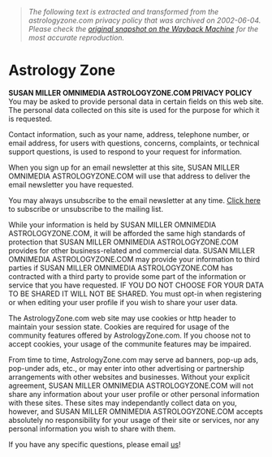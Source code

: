 > *The following text is extracted and transformed from the astrologyzone.com privacy policy that was archived on 2002-06-04. Please check the [original snapshot on the Wayback Machine](https://web.archive.org/web/20020604032939id_/http%3A//www.astrologyzone.com/privacy.html) for the most accurate reproduction.*

# Astrology Zone

**SUSAN MILLER OMNIMEDIA ASTROLOGYZONE.COM PRIVACY POLICY**  
You may be asked to provide personal data in certain fields on this web site. The personal data collected on this site is used for the purpose for which it is requested.

Contact information, such as your name, address, telephone number, or email address, for users with questions, concerns, complaints, or technical support questions, is used to respond to your request for information.

When you sign up for an email newsletter at this site, SUSAN MILLER OMNIMEDIA ASTROLOGYZONE.COM will use that address to deliver the email newsletter you have requested.

You may always unsubscribe to the email newsletter at any time. [Click here](http://www.astrologyzone.com/mailinglist/subscribe.html) to subscribe or unsubscribe to the mailing list.

While your information is held by SUSAN MILLER OMNIMEDIA ASTROLOGYZONE.COM, it will be afforded the same high standards of protection that SUSAN MILLER OMNIMEDIA ASTROLOGYZONE.COM provides for other business-related and commercial data. SUSAN MILLER OMNIMEDIA ASTROLOGYZONE.COM may provide your information to third parties if SUSAN MILLER OMNIMEDIA ASTROLOGYZONE.COM has contracted with a third party to provide some part of the information or service that you have requested. IF YOU DO NOT CHOOSE FOR YOUR DATA TO BE SHARED IT WILL NOT BE SHARED. You must opt-in when registering or when editing your user profile if you wish to share your user data.

The AstrologyZone.com web site may use cookies or http header to maintain your session state. Cookies are required for usage of the community features offered by AstrologyZone.com. If you choose not to accept cookies, your usage of the communite features may be impaired.

From time to time, AstrologyZone.com may serve ad banners, pop-up ads, pop-under ads, etc., or may enter into other advertising or partnership arrangements with other websites and businesses. Without your explicit agreement, SUSAN MILLER OMNIMEDIA ASTROLOGYZONE.COM will not share any information about your user profile or other personal information with these sites. These sites may independantly collect data on you, however, and SUSAN MILLER OMNIMEDIA ASTROLOGYZONE.COM accepts absolutely no responsibility for your usage of their site or services, nor any personal information you wish to share with them.

If you have any specific questions, please email [us](mailto:webmaster@astrologyzone.com)!
